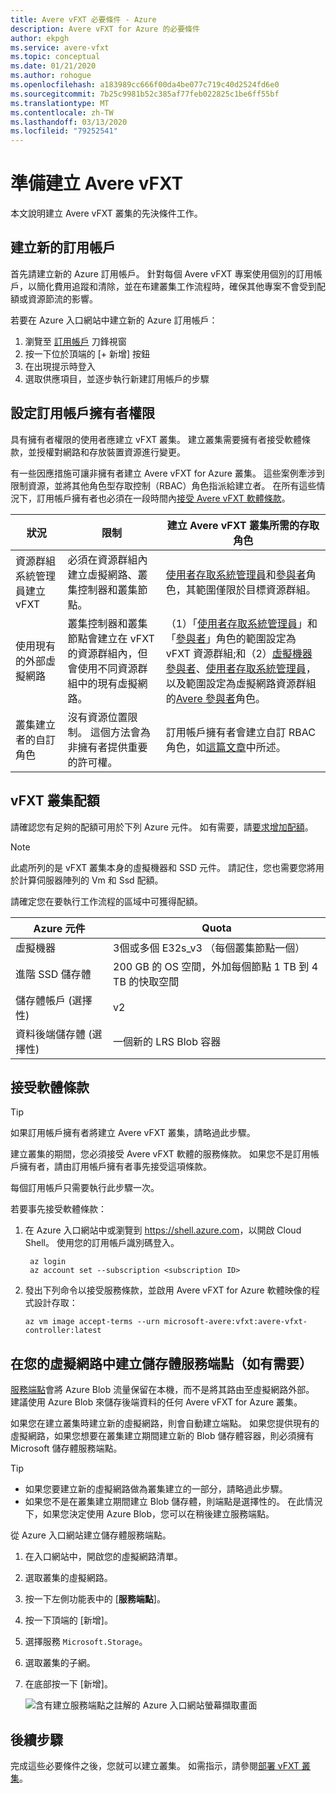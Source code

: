 ```yaml
---
title: Avere vFXT 必要條件 - Azure
description: Avere vFXT for Azure 的必要條件
author: ekpgh
ms.service: avere-vfxt
ms.topic: conceptual
ms.date: 01/21/2020
ms.author: rohogue
ms.openlocfilehash: a183989cc666f00da4be077c719c40d2524fd6e0
ms.sourcegitcommit: 7b25c9981b52c385af77feb022825c1be6ff55bf
ms.translationtype: MT
ms.contentlocale: zh-TW
ms.lasthandoff: 03/13/2020
ms.locfileid: "79252541"
---
```

# <a name="prepare-to-create-the-avere-vfxt"></a>準備建立 Avere vFXT

本文說明建立 Avere vFXT 叢集的先決條件工作。

## <a name="create-a-new-subscription"></a>建立新的訂用帳戶

首先請建立新的 Azure 訂用帳戶。 針對每個 Avere vFXT 專案使用個別的訂用帳戶，以簡化費用追蹤和清除，並在布建叢集工作流程時，確保其他專案不會受到配額或資源節流的影響。

若要在 Azure 入口網站中建立新的 Azure 訂用帳戶：

1. 瀏覽至 [訂用帳戶](https://ms.portal.azure.com/#blade/Microsoft_Azure_Billing/SubscriptionsBlade) 刀鋒視窗
1. 按一下位於頂端的 [+ 新增] 按鈕
1. 在出現提示時登入
1. 選取供應項目，並逐步執行新建訂用帳戶的步驟

## <a name="configure-subscription-owner-permissions"></a>設定訂用帳戶擁有者權限

具有擁有者權限的使用者應建立 vFXT 叢集。 建立叢集需要擁有者接受軟體條款，並授權對網路和存放裝置資源進行變更。

有一些因應措施可讓非擁有者建立 Avere vFXT for Azure 叢集。 這些案例牽涉到限制資源，並將其他角色型存取控制（RBAC）角色指派給建立者。 在所有這些情況下，訂用帳戶擁有者也必須在一段時間內[接受 Avere vFXT 軟體條款](#accept-software-terms)。

| 狀況 | 限制 | 建立 Avere vFXT 叢集所需的存取角色 |
|----------|--------|-------|
| 資源群組系統管理員建立 vFXT | 必須在資源群組內建立虛擬網路、叢集控制器和叢集節點。 | [使用者存取系統管理員](../role-based-access-control/built-in-roles.md#user-access-administrator)和[參與者](../role-based-access-control/built-in-roles.md#contributor)角色，其範圍僅限於目標資源群組。 |
| 使用現有的外部虛擬網路 | 叢集控制器和叢集節點會建立在 vFXT 的資源群組內，但會使用不同資源群組中的現有虛擬網路。 | （1）「[使用者存取系統管理員](../role-based-access-control/built-in-roles.md#user-access-administrator)」和「[參與者](../role-based-access-control/built-in-roles.md#contributor)」角色的範圍設定為 vFXT 資源群組;和（2）[虛擬機器參與者](../role-based-access-control/built-in-roles.md#virtual-machine-contributor)、[使用者存取系統管理員](../role-based-access-control/built-in-roles.md#user-access-administrator)，以及範圍設定為虛擬網路資源群組的[Avere 參與者](../role-based-access-control/built-in-roles.md#avere-contributor)角色。 |
| 叢集建立者的自訂角色 | 沒有資源位置限制。 這個方法會為非擁有者提供重要的許可權。 | 訂用帳戶擁有者會建立自訂 RBAC 角色，如[這篇文章](avere-vfxt-non-owner.md)中所述。 |

## <a name="quota-for-the-vfxt-cluster"></a>vFXT 叢集配額

請確認您有足夠的配額可用於下列 Azure 元件。 如有需要，請[要求增加配額](https://docs.microsoft.com/azure/azure-supportability/resource-manager-core-quotas-request)。

> [!NOTE]
> 此處所列的是 vFXT 叢集本身的虛擬機器和 SSD 元件。 請記住，您也需要您將用於計算伺服器陣列的 Vm 和 Ssd 配額。
>
> 請確定您在要執行工作流程的區域中可獲得配額。

|Azure 元件|Quota|
|----------|-----------|
|虛擬機器|3個或多個 E32s_v3 （每個叢集節點一個） |
|進階 SSD 儲存體|200 GB 的 OS 空間，外加每個節點 1 TB 到 4 TB 的快取空間 |
|儲存體帳戶 (選擇性) |v2|
|資料後端儲存體 (選擇性) |一個新的 LRS Blob 容器 |
<!-- this table also appears in the overview - update it there if updating here -->

## <a name="accept-software-terms"></a>接受軟體條款

> [!TIP]
> 如果訂用帳戶擁有者將建立 Avere vFXT 叢集，請略過此步驟。

建立叢集的期間，您必須接受 Avere vFXT 軟體的服務條款。 如果您不是訂用帳戶擁有者，請由訂用帳戶擁有者事先接受這項條款。

每個訂用帳戶只需要執行此步驟一次。

若要事先接受軟體條款：

1. 在 Azure 入口網站中或瀏覽到 <https://shell.azure.com>，以開啟 Cloud Shell。 使用您的訂用帳戶識別碼登入。

   ```azurecli
    az login
    az account set --subscription <subscription ID>
   ```

1. 發出下列命令以接受服務條款，並啟用 Avere vFXT for Azure 軟體映像的程式設計存取：

   ```azurecli
   az vm image accept-terms --urn microsoft-avere:vfxt:avere-vfxt-controller:latest
   ```

## <a name="create-a-storage-service-endpoint-in-your-virtual-network-if-needed"></a>在您的虛擬網路中建立儲存體服務端點（如有需要）

[服務端點](../virtual-network/virtual-network-service-endpoints-overview.md)會將 Azure Blob 流量保留在本機，而不是將其路由至虛擬網路外部。 建議使用 Azure Blob 來儲存後端資料的任何 Avere vFXT for Azure 叢集。

如果您在建立叢集時建立新的虛擬網路，則會自動建立端點。 如果您提供現有的虛擬網路，如果您想要在叢集建立期間建立新的 Blob 儲存體容器，則必須擁有 Microsoft 儲存體服務端點。<!-- if there is no endpoint in that situation, the cluster creation will fail -->

> [!TIP]
>
>* 如果您要建立新的虛擬網路做為叢集建立的一部分，請略過此步驟。
>* 如果您不是在叢集建立期間建立 Blob 儲存體，則端點是選擇性的。 在此情況下，如果您決定使用 Azure Blob，您可以在稍後建立服務端點。

從 Azure 入口網站建立儲存體服務端點。

1. 在入口網站中，開啟您的虛擬網路清單。
1. 選取叢集的虛擬網路。
1. 按一下左側功能表中的 [**服務端點**]。
1. 按一下頂端的 [新增]。
1. 選擇服務 ``Microsoft.Storage``。
1. 選取叢集的子網。
1. 在底部按一下 [新增]。

   ![含有建立服務端點之註解的 Azure 入口網站螢幕擷取畫面](media/avere-vfxt-service-endpoint.png)

## <a name="next-steps"></a>後續步驟

完成這些必要條件之後，您就可以建立叢集。 如需指示，請參閱[部署 vFXT 叢集](avere-vfxt-deploy.md)。
